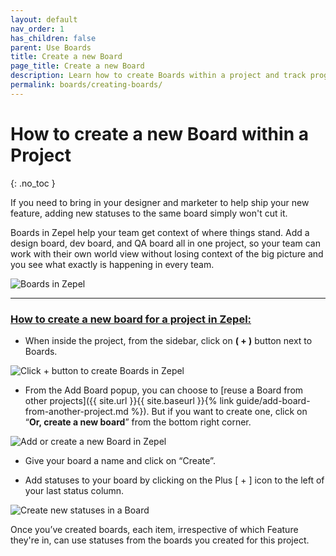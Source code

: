 ```yaml
---
layout: default
nav_order: 1
has_children: false
parent: Use Boards
title: Create a new Board
page_title: Create a new Board
description: Learn how to create Boards within a project and track progress.
permalink: boards/creating-boards/
---
```

# How to create a new Board within a Project
{: .no_toc }

If you need to bring in your designer and marketer to help ship your new feature, adding new statuses to the same board simply won't cut it. 

Boards in Zepel help your team get context of where things stand. Add a design board, dev board, and QA board all in one project, so your team can work with their own world view without losing context of the big picture and you see what exactly is happening in every team.

![Boards in Zepel](/guide/assets/uploads/zepel-boards.png "Boards in Zepel")

---

### <u>How to create a new board for a project in Zepel:</u>
- When inside the project, from the sidebar, click on __( + )__ button next to Boards.

![Click + button to create Boards in Zepel](/guide/assets/uploads/zepel-boards-create.png "Click + button to create Boards")

- From the Add Board popup, you can choose to [reuse a Board from other projects]({{ site.url }}{{ site.baseurl }}{% link guide/add-board-from-another-project.md %}). But if you want to create one, click on “__Or, create a new board__” from the bottom right corner.

![Add or create a new Board in Zepel](/guide/assets/uploads/zepel-create-boards-popup.png "Add or create a new Board")

- Give your board a name and click on “Create”.

- Add statuses to your board by clicking on the Plus [ + ] icon to the left of your last status column.

![Create new statuses in a Board](/guide/assets/uploads/zepel-boards-create-new-statuses.png "Create new statuses in a Board")

Once you’ve created boards, each item, irrespective of which Feature they're in, can use statuses from the boards you created for this project. 

